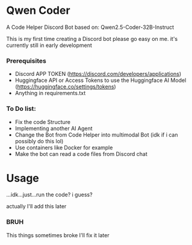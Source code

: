 # Qwen Coder
A Code Helper Discord Bot
based on: Qwen2.5-Coder-32B-Instruct

This is my first time creating a Discord bot please go easy on me.
it's currently still in early development

### Prerequisites
- Discord APP TOKEN (https://discord.com/developers/applications)
- Huggingface API or Access Tokens to use the Huggingface AI Model (https://huggingface.co/settings/tokens)
- Anything in requirements.txt

### To Do list:
- Fix the code Structure
- Implementing another AI Agent
- Change the Bot from Code Helper into multimodal Bot (idk if i can possibly do this lol)
- Use containers like Docker for example
- Make the bot can read a code files from Discord chat

# Usage
...idk...just...run the code? i guess?

actually I'll add this later

### BRUH
This things sometimes broke I'll fix it later